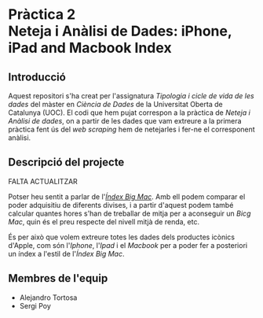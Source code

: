 # Pràctica 2  <br />  Neteja i Anàlisi de Dades: iPhone, iPad and Macbook Index

## Introducció
Aquest repositori s'ha creat per l'assignatura _Tipologia i cicle de vida de les dades_ del màster en _Ciència de Dades_ de la Universitat Oberta de Catalunya (UOC).
El codi que hem pujat correspon a la pràctica de _Neteja i Anàlisi de dades_, on a partir de les dades que vam extreure a la primera pràctica fent ús del _web scraping_ hem de netejarles i fer-ne el corresponent anàlisi.

## Descripció del projecte
FALTA ACTUALITZAR

Potser heu sentit a parlar de l'[_Índex Big Mac_](https://ca.wikipedia.org/wiki/%C3%8Dndex_Big_Mac). Amb ell podem comparar el poder adquisitiu
de diferents divises, i a partir d'aquest podem també calcular quantes hores s'han de treballar de mitja per a aconseguir un _Bicg Mac_, 
quin és el preu respecte del nivell mitjà de renda, etc.

És per això que volem extreure totes les dades dels productes icònics d'Apple, com són l'_Iphone_, l'_Ipad_ i el _Macbook_ per a poder fer a posteriori
un índex a l'estil de l'_Índex Big Mac_.

## Membres de l'equip
- Alejandro Tortosa
- Sergi Poy
